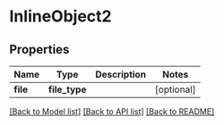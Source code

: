 # InlineObject2


## Properties
Name | Type | Description | Notes
------------ | ------------- | ------------- | -------------
**file** | **file_type** |  | [optional] 

[[Back to Model list]](../README.md#documentation-for-models) [[Back to API list]](../README.md#documentation-for-api-endpoints) [[Back to README]](../README.md)


